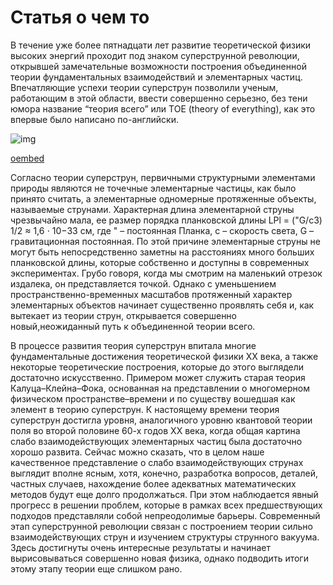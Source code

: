 # Статья о чем то

В течение уже более пятнадцати лет развитие теоретической физики высоких энергий проходит под знаком суперструнной революции, открывшей замечательные возможности построения объединенной теории фундаментальных взаимодействий и элементарных частиц. Впечатляющие успехи теории суперструн позволили ученым, работающим в этой области, ввести совершенно серьезно, без тени юмора название “теория всего” или TOE (theory of everything), как это впервые было написано по-английски.

![img](https://uprostim.com/wp-content/uploads/2021/05/image001-7.jpg)

[oembed](https://www.youtube.com/watch?v=sqPzH-NKhM8)

Согласно теории суперструн, первичными структурными элементами природы являются не точечные
элементарные частицы, как было принято считать, а
элементарные одномерные протяженные объекты, называемые струнами. Характерная длина элементарной
струны чрезвычайно мала, ее размер порядка планковской длины LPl = ("G/c3)
1/2 ≈ 1,6 ⋅ 10−33 см, где " – постоянная Планка, c – скорость света, G – гравитационная
постоянная. По этой причине элементарные струны не могут быть непосредственно заметны на расстояниях много
больших планковской длины, которые собственно и доступны в современных экспериментах. Грубо говоря,
когда мы смотрим на маленький отрезок издалека, он представляется точкой. Однако с уменьшением пространственно-временных масштабов протяженный характер элементарных объектов начинает существенно
проявлять себя и, как вытекает из теории струн, открывается совершенно новый,неожиданный путь к объединенной теории всего.


В процессе развития теория суперструн впитала многие фундаментальные достижения теоретической
физики XX века, а также некоторые теоретические построения, которые до этого выглядели достаточно искусственно. Примером может служить старая теория Калуца–Клейна–Фока, основанная на представлении
о многомерном физическом пространстве–времени и по существу вошедшая как элемент в теорию суперструн.
К настоящему времени теория суперструн достигла уровня, аналогичного уровню квантовой теории поля
во второй половине 60-х годов XX века, когда общая картина слабо взаимодействующих элементарных частиц была достаточно хорошо развита. Сейчас можно сказать, что в целом наше качественное представление
о слабо взаимодействующих струнах выглядит вполне ясным, хотя, конечно, разработка вопросов, деталей,
частных случаев, нахождение более адекватных математических методов будут еще долго продолжаться.
При этом наблюдается явный прогресс в решении проблем, которые в рамках всех предшествующих подходов представляли собой непреодолимые барьеры. Современный этап суперструнной революции связан с
построением теории сильно взаимодействующих струн и изучением структуры струнного вакуума. Здесь достигнуты очень интересные результаты и начинает вырисовываться совершенно новая физика, однако подводить итоги этому этапу теории еще слишком рано.
